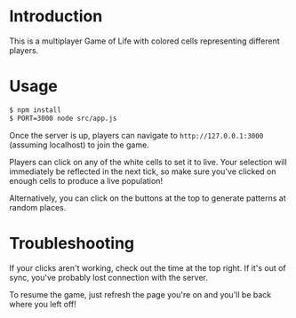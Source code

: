 # Introduction

This is a multiplayer Game of Life with colored cells representing different players.

# Usage

```bash
$ npm install
$ PORT=3000 node src/app.js
```

Once the server is up, players can navigate to `http://127.0.0.1:3000` (assuming localhost) to join the game.

Players can click on any of the white cells to set it to live. Your selection will immediately be reflected in the next tick, so make sure you've clicked on enough cells to produce a live population!

Alternatively, you can click on the buttons at the top to generate patterns at random places.

# Troubleshooting

If your clicks aren't working, check out the time at the top right. If it's out of sync, you've probably lost connection with the server.

To resume the game, just refresh the page you're on and you'll be back where you left off!
